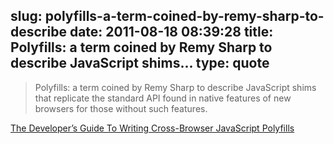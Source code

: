 slug: polyfills-a-term-coined-by-remy-sharp-to-describe
date: 2011-08-18 08:39:28
title: Polyfills: a term coined by Remy Sharp to describe JavaScript shims...
type: quote
---

> Polyfills: a term coined by Remy Sharp to describe JavaScript shims that replicate the standard API found in native features of new browsers for those without such features.

[The Developer’s Guide To Writing Cross-Browser JavaScript Polyfills](http://addyosmani.com/blog/writing-polyfills/)
